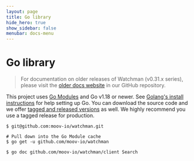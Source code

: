 ```yaml
---
layout: page
title: Go library
hide_hero: true
show_sidebar: false
menubar: docs-menu
---
```


# Go library

> For documentation on older releases of Watchman (v0.31.x series), please visit the [older docs website](https://github.com/moov-io/watchman/tree/v0.31.3/docs) in our GitHub repository.

This project uses [Go Modules](https://go.dev/blog/using-go-modules) and Go v1.18 or newer. See [Golang's install instructions](https://golang.org/doc/install) for help setting up Go. You can download the source code and we offer [tagged and released versions](https://github.com/moov-io/watchman/releases/latest) as well. We highly recommend you use a tagged release for production.

```
$ git@github.com:moov-io/watchman.git

# Pull down into the Go Module cache
$ go get -u github.com/moov-io/watchman

$ go doc github.com/moov-io/watchman/client Search
```
